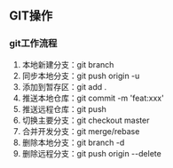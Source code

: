 ## GIT操作

### git工作流程
1. 本地新建分支：git branch <branch-name>  
2. 同步本地分支：git push origin -u <branch-name>
3. 添加到暂存区：git add .
4. 推送本地仓库：git commit -m 'feat:xxx'
5. 推送远程仓库：git push 
6. 切换主要分支：git checkout master
7. 合并开发分支：git merge/rebase <branch-name>
8. 删除本地分支：git branch -d <branch-name>
9. 删除远程分支：git push origin --delete <branch-name>
